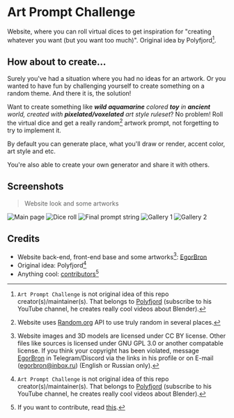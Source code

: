# Art Prompt Challenge
Website, where you can roll virtual dices to get inspiration for "creating whatever you want (but you want too much)". Original idea by Polyfjord[^1]. 

## How about to create...
Surely you've had a situation where you had no ideas for an artwork. 
Or you wanted to have fun by challenging yourself to create something on a random theme. 
And there it is, the solution!

Want to create something like ***wild** **aquamarine** colored **toy** in **ancient** world, created with **pixelated/voxelated** art style ruleset*? 
No problem! 
Roll the virtual dice and get a really random[^2] artwork prompt, not forgetting to try to implement it.

By default you can generate place, what you'll draw or render, accent color, art style and etc.

You're also able to create your own generator and share it with others.

## Screenshots
> Website look and some artworks

![Main page]()
![Dice roll]()
![Final prompt string]()
![Gallery 1]()
![Gallery 2]()

## Credits
* Website back-end, front-end base and some artworks[^3]: [EgorBron](https://github.com/EgorBron) 
* Original idea: Polyfjord[^1]
* Anything cool: [contributors](https://github.com/Blusutils/ArtPromptChallenge/graphs/contributors)[^4]


[^1]: `Art Prompt Challenge` is not original idea of this repo creator(s)/maintainer(s). That belongs to [Polyfjord](https://youtube.com/c/Polyfjord) (subscribe to his YouTube channel, he creates really cool videos about Blender).
[^2]: Website uses [Random.org](https://random.org) API to use truly random in several places. 
[^3]: Website images and 3D models are licensed under CC BY license. Other files like sources is licensed under GNU GPL 3.0 or another compatable license. If you think your copyright has been violated, message [EgorBron](https://github.com/EgorBron) in Telegram/Discord via the links in his profile or on E-mail (egorbron@inbox.ru) (English or Russian only).
[^4]: If you want to contribute, read [this](./CONTRIBUTING.md). 
[^5]: If you want to know how this website manipulates with your data, read [Privacy policy](https://artpromptchallenge.net/privacy). Also you can browse source code, if you understand this and you are not here for just read this file.
 
